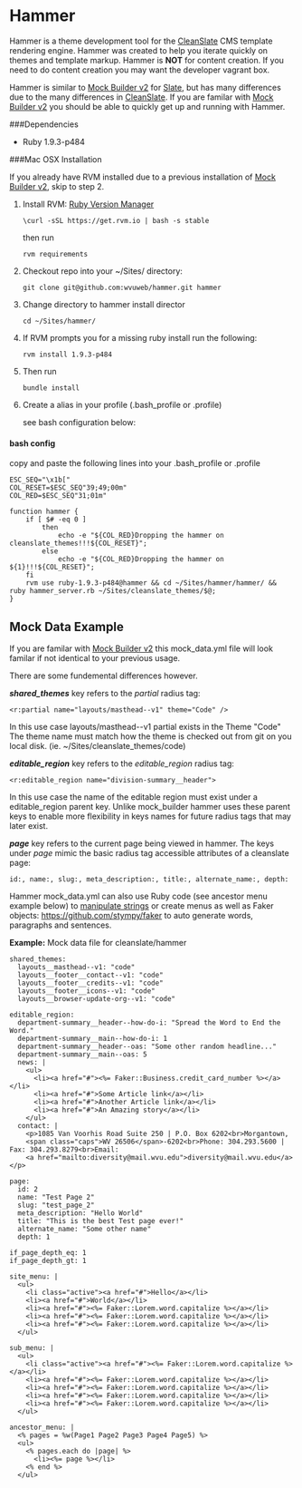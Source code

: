 # Hammer

Hammer is a theme development tool for the [CleanSlate](http://cleanslate.wvu.edu/ "CleanSlate") CMS template rendering engine.  Hammer was created to help you iterate quickly on themes and template markup.  Hammer is **NOT** for content creation.  If you need to do content creation you may want the developer vagrant box.

Hammer is similar to [Mock Builder v2](https://github.com/wvuweb/mock_builder "Mock Builder v2") for [Slate](http://slatecms.wvu.edu/ "Slate"), but has many differences due to the many differences in [CleanSlate](http://cleanslate.wvu.edu/ "CleanSlate").  If you are familar with [Mock Builder v2](https://github.com/wvuweb/mock_builder "Mock Builder v2")  you should be able to quickly get up and running with Hammer.

###Dependencies

* Ruby 1.9.3-p484


###Mac OSX Installation

If you already have RVM installed due to a previous installation of [Mock Builder v2](https://github.com/wvuweb/mock_builder "Mock Builder"), skip to step 2.

1. Install RVM: [Ruby Version Manager](http://rvm.io/ "Ruby Version Manager")

    `\curl -sSL https://get.rvm.io | bash -s stable`
    
    then run
    
    `rvm requirements`

2. Checkout repo into your ~/Sites/ directory:

    `git clone git@github.com:wvuweb/hammer.git hammer`

3. Change directory to hammer install director

    `cd ~/Sites/hammer/`

4. If RVM prompts you for a missing ruby install run the following: 

    `rvm install 1.9.3-p484`

5. Then run 

    `bundle install`

5. Create a alias in your profile (.bash_profile or .profile)

    see bash configuration below:

#### bash config

copy and paste the following lines into your .bash_profile or .profile

```
ESC_SEQ="\x1b["
COL_RESET=$ESC_SEQ"39;49;00m"
COL_RED=$ESC_SEQ"31;01m"

function hammer {
    if [ $# -eq 0 ]
        then
            echo -e "${COL_RED}Dropping the hammer on cleanslate_themes!!!${COL_RESET}";
        else
            echo -e "${COL_RED}Dropping the hammer on ${1}!!!${COL_RESET}";
    fi
    rvm use ruby-1.9.3-p484@hammer && cd ~/Sites/hammer/hammer/ && ruby hammer_server.rb ~/Sites/cleanslate_themes/$@;
}
```    

## Mock Data Example

If you are familar with [Mock Builder v2](https://github.com/wvuweb/mock_builder "Mock Builder v2") this mock_data.yml file will look familar if not identical to your previous usage.  

There are some fundemental differences however.  

***shared_themes*** key refers to the *partial* radius tag:

`<r:partial name="layouts/masthead--v1" theme="Code" />`

In this use case layouts/masthead--v1 partial exists in the Theme "Code"  The theme name must match how the theme is checked out from git on you local disk.  (ie.  ~/Sites/cleanslate_themes/code)

***editable_region*** key refers to the *editable_region* radius tag:

`<r:editable_region name="division-summary__header">`

In this use case the name of the editable region must exist under a editable_region parent key.  Unlike mock_builder hammer uses these parent keys to enable more flexibility in keys names for future radius tags that may later exist.

***page*** key refers to the current page being viewed in hammer.  The keys under *page* mimic the basic radius tag accessible attributes of a cleanslate page:

`id:, name:, slug:, meta_description:, title:, alternate_name:, depth:`

Hammer mock_data.yml can also use Ruby code (see ancestor menu example below) to [manipulate strings](http://www.tutorialspoint.com/ruby/ruby_strings.htm "Ruby Strings") or create menus as well as Faker objects: <https://github.com/stympy/faker> to auto generate words, paragraphs and sentences.

**Example:** Mock data file for cleanslate/hammer

```
shared_themes:
  layouts__masthead--v1: "code"
  layouts__footer__contact--v1: "code"
  layouts__footer__credits--v1: "code"
  layouts__footer__icons--v1: "code"
  layouts__browser-update-org--v1: "code"

editable_region:
  department-summary__header--how-do-i: "Spread the Word to End the Word."
  department-summary__main--how-do-i: 1
  department-summary__header--oas: "Some other random headline..."
  department-summary__main--oas: 5
  news: |
    <ul>
      <li><a href="#"><%= Faker::Business.credit_card_number %></a></li>
      <li><a href="#">Some Article link</a></li>
      <li><a href="#">Another Article link</a></li>
      <li><a href="#">An Amazing story</a></li>
    </ul>
  contact: |
    <p>1085 Van Voorhis Road Suite 250 | P.O. Box 6202<br>Morgantown,
    <span class="caps">WV 26506</span>-6202<br>Phone: 304.293.5600 | Fax: 304.293.8279<br>Email:
    <a href="mailto:diversity@mail.wvu.edu">diversity@mail.wvu.edu</a></p>
    
page:
  id: 2
  name: "Test Page 2"
  slug: "test_page_2"
  meta_description: "Hello World"
  title: "This is the best Test page ever!"
  alternate_name: "Some other name"
  depth: 1

if_page_depth_eq: 1
if_page_depth_gt: 1

site_menu: |
  <ul>
    <li class="active"><a href="#">Hello</a></li>
    <li><a href="#">World</a></li>
    <li><a href="#"><%= Faker::Lorem.word.capitalize %></a></li>
    <li><a href="#"><%= Faker::Lorem.word.capitalize %></a></li>
    <li><a href="#"><%= Faker::Lorem.word.capitalize %></a></li>
  </ul>

sub_menu: |
  <ul>
    <li class="active"><a href="#"><%= Faker::Lorem.word.capitalize %></a></li>
    <li><a href="#"><%= Faker::Lorem.word.capitalize %></a></li>
    <li><a href="#"><%= Faker::Lorem.word.capitalize %></a></li>
    <li><a href="#"><%= Faker::Lorem.word.capitalize %></a></li>
    <li><a href="#"><%= Faker::Lorem.word.capitalize %></a></li>
  </ul>

ancestor_menu: |
  <% pages = %w(Page1 Page2 Page3 Page4 Page5) %>
  <ul>
    <% pages.each do |page| %>
      <li><%= page %></li>
    <% end %>
  </ul>
```